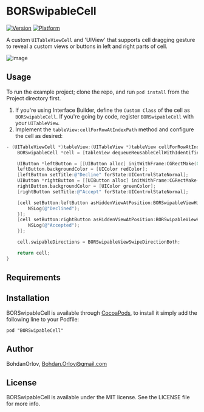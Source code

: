 # BORSwipableCell

[![Version](http://cocoapod-badges.herokuapp.com/v/BORSwipableCell/badge.png)](http://cocoadocs.org/docsets/BORSwipableCell)
[![Platform](http://cocoapod-badges.herokuapp.com/p/BORSwipableCell/badge.png)](http://cocoadocs.org/docsets/BORSwipableCell)

A custom `UITableViewCell` and 'UIView' that supports cell dragging gesture to reveal a custom views or buttons in left and right parts of cell.

![image](http://s11.postimg.org/9z82zvrk3/Swipable_Cell.gif)


## Usage

To run the example project; clone the repo, and run `pod install` from the Project directory first.

1. If you're using Interface Builder, define the `Custom Class` of the cell as `BORSwipableCell`. If you're going by code, register `BORSwipableCell` with your `UITableView`.
2. Implement the `tableView:cellForRowAtIndexPath` method and configure the cell as desired:

```objective-c
- (UITableViewCell *)tableView:(UITableView *)tableView cellForRowAtIndexPath:(NSIndexPath *)indexPath {
    BORSwipableCell *cell = [tableView dequeueReusableCellWithIdentifier:swipableCellIdentifier forIndexPath:indexPath];

    UIButton *leftButton = [[UIButton alloc] initWithFrame:CGRectMake(0, 0, 90, 90)];
    leftButton.backgroundColor = [UIColor redColor];
    [leftButton setTitle:@"Decline" forState:UIControlStateNormal];
    UIButton *rightButton = [[UIButton alloc] initWithFrame:CGRectMake(0, 0, 120, 90)];
    rightButton.backgroundColor = [UIColor greenColor];
    [rightButton setTitle:@"Accept" forState:UIControlStateNormal];

    [cell setButton:leftButton asHiddenViewAtPosition:BORSwipableViewHiddenViewPositionLeft blockAction:^(id <BORSwipableView> buttonOwnerView, UIButton *button) {
        NSLog(@"Declined");
    }];
    [cell setButton:rightButton asHiddenViewAtPosition:BORSwipableViewHiddenViewPositionRight blockAction:^(id <BORSwipableView> buttonOwnerView, UIButton *button) {
        NSLog(@"Accepted");
    }];

    cell.swipableDirections = BORSwipableViewSwipeDirectionBoth;

    return cell;
}
```

## Requirements

## Installation

BORSwipableCell is available through [CocoaPods](http://cocoapods.org), to install
it simply add the following line to your Podfile:

    pod "BORSwipableCell"

## Author

BohdanOrlov, Bohdan.Orlov@gmail.com

## License

BORSwipableCell is available under the MIT license. See the LICENSE file for more info.

